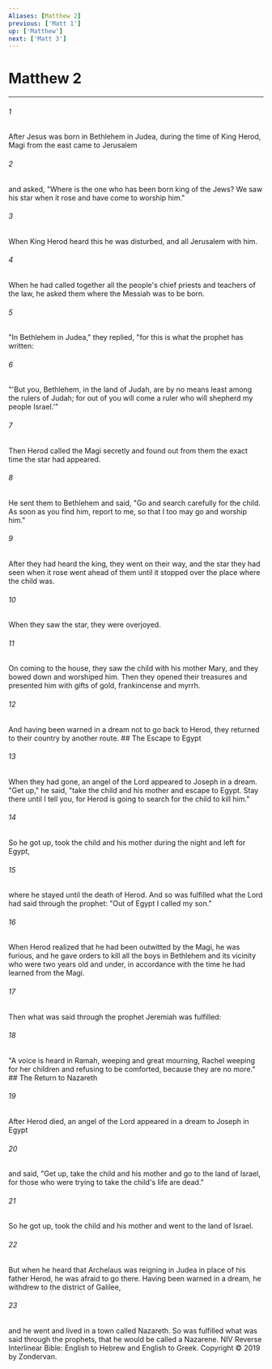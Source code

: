 ```yaml
---
Aliases: [Matthew 2]
previous: ['Matt 1']
up: ['Matthew']
next: ['Matt 3']
---
```

# Matthew 2

***


###### 1 
After Jesus was born in Bethlehem in Judea, during the time of King Herod, Magi from the east came to Jerusalem 

###### 2 
and asked, "Where is the one who has been born king of the Jews? We saw his star when it rose and have come to worship him." 

###### 3 
When King Herod heard this he was disturbed, and all Jerusalem with him. 

###### 4 
When he had called together all the people's chief priests and teachers of the law, he asked them where the Messiah was to be born. 

###### 5 
"In Bethlehem in Judea," they replied, "for this is what the prophet has written: 

###### 6 
"'But you, Bethlehem, in the land of Judah, are by no means least among the rulers of Judah; for out of you will come a ruler who will shepherd my people Israel.'" 

###### 7 
Then Herod called the Magi secretly and found out from them the exact time the star had appeared. 

###### 8 
He sent them to Bethlehem and said, "Go and search carefully for the child. As soon as you find him, report to me, so that I too may go and worship him." 

###### 9 
After they had heard the king, they went on their way, and the star they had seen when it rose went ahead of them until it stopped over the place where the child was. 

###### 10 
When they saw the star, they were overjoyed. 

###### 11 
On coming to the house, they saw the child with his mother Mary, and they bowed down and worshiped him. Then they opened their treasures and presented him with gifts of gold, frankincense and myrrh. 

###### 12 
And having been warned in a dream not to go back to Herod, they returned to their country by another route. ## The Escape to Egypt 

###### 13 
When they had gone, an angel of the Lord appeared to Joseph in a dream. "Get up," he said, "take the child and his mother and escape to Egypt. Stay there until I tell you, for Herod is going to search for the child to kill him." 

###### 14 
So he got up, took the child and his mother during the night and left for Egypt, 

###### 15 
where he stayed until the death of Herod. And so was fulfilled what the Lord had said through the prophet: "Out of Egypt I called my son." 

###### 16 
When Herod realized that he had been outwitted by the Magi, he was furious, and he gave orders to kill all the boys in Bethlehem and its vicinity who were two years old and under, in accordance with the time he had learned from the Magi. 

###### 17 
Then what was said through the prophet Jeremiah was fulfilled: 

###### 18 
"A voice is heard in Ramah, weeping and great mourning, Rachel weeping for her children and refusing to be comforted, because they are no more." ## The Return to Nazareth 

###### 19 
After Herod died, an angel of the Lord appeared in a dream to Joseph in Egypt 

###### 20 
and said, "Get up, take the child and his mother and go to the land of Israel, for those who were trying to take the child's life are dead." 

###### 21 
So he got up, took the child and his mother and went to the land of Israel. 

###### 22 
But when he heard that Archelaus was reigning in Judea in place of his father Herod, he was afraid to go there. Having been warned in a dream, he withdrew to the district of Galilee, 

###### 23 
and he went and lived in a town called Nazareth. So was fulfilled what was said through the prophets, that he would be called a Nazarene. NIV Reverse Interlinear Bible: English to Hebrew and English to Greek. Copyright © 2019 by Zondervan.
